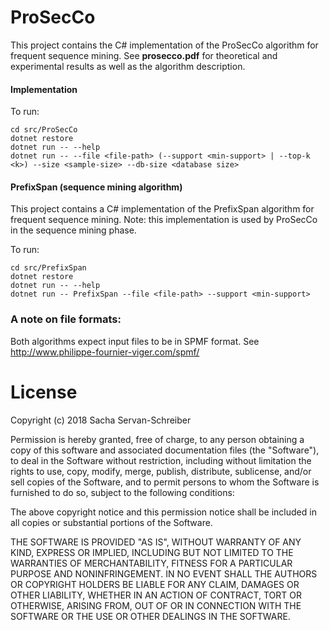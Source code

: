 # ProSecCo
This project contains the C# implementation of the ProSecCo algorithm for frequent sequence mining. 
See __prosecco.pdf__ for theoretical and experimental results as well as the algorithm description. 

#### Implementation

To run:  
```
cd src/ProSecCo
dotnet restore
dotnet run -- --help
dotnet run -- --file <file-path> (--support <min-support> | --top-k <k>) --size <sample-size> --db-size <database size>
```
    
#### PrefixSpan (sequence mining algorithm)
This project contains a C# implementation of the PrefixSpan algorithm for frequent sequence mining. Note: this implementation is used by ProSecCo in the sequence mining phase. 

To run:  
```
cd src/PrefixSpan
dotnet restore
dotnet run -- --help
dotnet run -- PrefixSpan --file <file-path> --support <min-support>
```

### A note on file formats:
Both algorithms expect input files to be in SPMF format. See http://www.philippe-fournier-viger.com/spmf/


# License

Copyright (c) 2018 Sacha Servan-Schreiber

Permission is hereby granted, free of charge, to any person obtaining a copy
of this software and associated documentation files (the "Software"), to deal
in the Software without restriction, including without limitation the rights
to use, copy, modify, merge, publish, distribute, sublicense, and/or sell
copies of the Software, and to permit persons to whom the Software is
furnished to do so, subject to the following conditions:

The above copyright notice and this permission notice shall be included in all
copies or substantial portions of the Software.

THE SOFTWARE IS PROVIDED "AS IS", WITHOUT WARRANTY OF ANY KIND, EXPRESS OR
IMPLIED, INCLUDING BUT NOT LIMITED TO THE WARRANTIES OF MERCHANTABILITY,
FITNESS FOR A PARTICULAR PURPOSE AND NONINFRINGEMENT. IN NO EVENT SHALL THE
AUTHORS OR COPYRIGHT HOLDERS BE LIABLE FOR ANY CLAIM, DAMAGES OR OTHER
LIABILITY, WHETHER IN AN ACTION OF CONTRACT, TORT OR OTHERWISE, ARISING FROM,
OUT OF OR IN CONNECTION WITH THE SOFTWARE OR THE USE OR OTHER DEALINGS IN THE
SOFTWARE.
